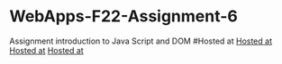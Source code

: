 # WebApps-F22-Assignment-6
Assignment introduction to Java Script and DOM
#Hosted at
[Hosted at](https://44-563-web-apps-f22.github.io/44563-webapps-assignment-6-Sowjanyakalyanam/musician.html)
[Hosted at](https://44-563-web-apps-f22.github.io/44563-webapps-assignment-6-Sowjanyakalyanam/discount.html)
[Hosted at](https://44-563-web-apps-f22.github.io/44563-webapps-assignment-6-Sowjanyakalyanam/vacation.html)
